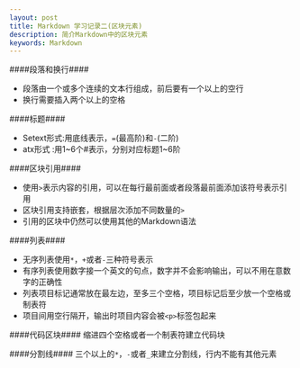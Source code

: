 ```yaml
---
layout: post
title: Markdown 学习记录二(区块元素)
description: 简介Markdown中的区块元素
keywords: Markdown
---
```


####段落和换行####
+ 段落由一个或多个连续的文本行组成，前后要有一个以上的空行
+ 换行需要插入两个以上的空格


####标题####
+ Setext形式:用底线表示，`=`(最高阶)和`-`(二阶)
+ atx形式   :用1~6个#表示，分别对应标题1~6阶


####区块引用####
+ 使用`>`表示内容的引用，可以在每行最前面或者段落最前面添加该符号表示引用
+ 区块引用支持嵌套，根据层次添加不同数量的`>`
+ 引用的区块中仍然可以使用其他的Markdown语法


####列表####
+ 无序列表使用`*`，`+`或者`-`三种符号表示
+ 有序列表使用数字接一个英文的句点，数字并不会影响输出，可以不用在意数字的正确性
+ 列表项目标记通常放在最左边，至多三个空格，项目标记后至少放一个空格或制表符
+ 项目间用空行隔开，输出时项目内容会被`<p>`标签包起来


####代码区块####
缩进四个空格或者一个制表符建立代码块


####分割线####
三个以上的`*`，`-`或者`_`来建立分割线，行内不能有其他元素 
